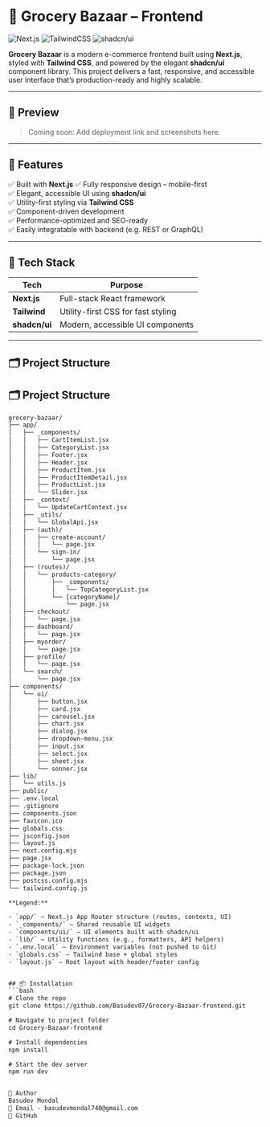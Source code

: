 # 🛒 Grocery Bazaar – Frontend

![Next.js](https://img.shields.io/badge/Next.js-000?style=for-the-badge&logo=nextdotjs&logoColor=white)
![TailwindCSS](https://img.shields.io/badge/TailwindCSS-06B6D4?style=for-the-badge&logo=tailwindcss&logoColor=white)
![shadcn/ui](https://img.shields.io/badge/shadcn/ui-2E2E2E?style=for-the-badge&logo=react&logoColor=white)

**Grocery Bazaar** is a modern e-commerce frontend built using **Next.js**, styled with **Tailwind CSS**, and powered by the elegant **shadcn/ui** component library. This project delivers a fast, responsive, and accessible user interface that’s production-ready and highly scalable.

---

## 📸 Preview

> Coming soon: Add deployment link and screenshots here.

---

## 🚀 Features

✅ Built with **Next.js** 
✅ Fully responsive design – mobile-first  
✅ Elegant, accessible UI using **shadcn/ui**  
✅ Utility-first styling via **Tailwind CSS**   
✅ Component-driven development  
✅ Performance-optimized and SEO-ready  
✅ Easily integratable with backend (e.g. REST or GraphQL)

---

## 🧱 Tech Stack

| Tech        | Purpose                           |
|-------------|-----------------------------------|
| **Next.js** | Full-stack React framework        |
| **Tailwind**| Utility-first CSS for fast styling|
| **shadcn/ui** | Modern, accessible UI components |

---

## 🗂️ Project Structure

## 🗂️ Project Structure

```txt
grocery-bazaar/
├── app/
│   ├── _components/
│   │   ├── CartItemList.jsx
│   │   ├── CategoryList.jsx
│   │   ├── Footer.jsx
│   │   ├── Header.jsx
│   │   ├── ProductItem.jsx
│   │   ├── ProductItemDetail.jsx
│   │   ├── ProductList.jsx
│   │   └── Slider.jsx
│   ├── _context/
│   │   └── UpdateCartContext.jsx
│   ├── _utils/
│   │   └── GlobalApi.jsx
│   ├── (auth)/
│   │   ├── create-account/
│   │   │   └── page.jsx
│   │   └── sign-in/
│   │       └── page.jsx
│   ├── (routes)/
│   │   └── products-category/
│   │       ├── _components/
│   │       │   └── TopCategoryList.jsx
│   │       └── [categoryName]/
│   │           └── page.jsx
│   ├── checkout/
│   │   └── page.jsx
│   ├── dashboard/
│   │   └── page.jsx
│   ├── myorder/
│   │   └── page.jsx
│   ├── profile/
│   │   └── page.jsx
│   └── search/
│       └── page.jsx
├── components/
│   └── ui/
│       ├── button.jsx
│       ├── card.jsx
│       ├── carousel.jsx
│       ├── chart.jsx
│       ├── dialog.jsx
│       ├── dropdown-menu.jsx
│       ├── input.jsx
│       ├── select.jsx
│       ├── sheet.jsx
│       └── sonner.jsx
├── lib/
│   └── utils.js
├── public/
├── .env.local
├── .gitignore
├── components.json
├── favicon.ico
├── globals.css
├── jsconfig.json
├── layout.js
├── next.config.mjs
├── page.jsx
├── package-lock.json
├── package.json
├── postcss.config.mjs
└── tailwind.config.js

**Legend:**

- `app/` – Next.js App Router structure (routes, contexts, UI)
- `_components/` – Shared reusable UI widgets
- `components/ui/` – UI elements built with shadcn/ui
- `lib/` – Utility functions (e.g., formatters, API helpers)
- `.env.local` – Environment variables (not pushed to Git)
- `globals.css` – Tailwind base + global styles
- `layout.js` – Root layout with header/footer config


## 📦 Installation
```bash
# Clone the repo
git clone https://github.com/Basudev07/Grocery-Bazaar-frontend.git

# Navigate to project folder
cd Grocery-Bazaar-frontend

# Install dependencies
npm install

# Start the dev server
npm run dev


👤 Author
Basudev Mondal
📧 Email - basudevmondal740@gmail.com
🔗 GitHub
